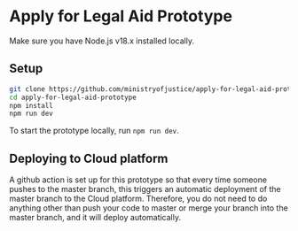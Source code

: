 # Apply for Legal Aid Prototype

Make sure you have Node.js v18.x installed locally.

## Setup

```sh
git clone https://github.com/ministryofjustice/apply-for-legal-aid-prototype.git
cd apply-for-legal-aid-prototype
npm install
npm run dev
```

To start the prototype locally, run `npm run dev`.

## Deploying to Cloud platform

A github action is set up for this prototype so that every time someone pushes to the master branch, this triggers an automatic deployment of the master branch to the Cloud platform. Therefore, you do not need to do anything other than push your code to master or merge your branch into the master branch, and it will deploy automatically.
